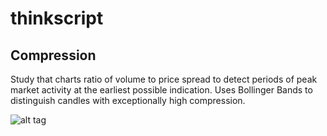 thinkscript
===========

Compression
----------
Study that charts ratio of volume to price spread to detect periods of peak market activity at the earliest possible indication. Uses Bollinger Bands to distinguish candles with exceptionally high compression.

![alt tag](http://i.imgur.com/UuF4qdk.jpg)
